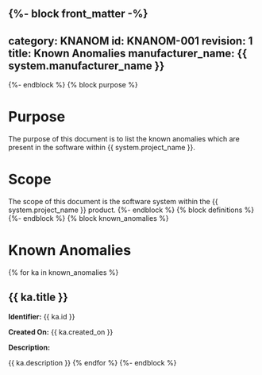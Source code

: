 {%- block front_matter -%}
---
category: KNANOM
id: KNANOM-001
revision: 1
title: Known Anomalies
manufacturer_name: {{ system.manufacturer_name }}
---
{%- endblock %}
{% block purpose %}
# Purpose

The purpose of this document is to list the known anomalies which are present in the software within {{ system.project_name }}.

# Scope

The scope of this document is the software system within the {{ system.project_name }} product.
{%- endblock %}
{% block definitions %}
{%- endblock %}
{% block known_anomalies %}
# Known Anomalies
{% for ka in known_anomalies %}
## {{ ka.title }}

**Identifier:** {{ ka.id }}

**Created On:** {{ ka.created_on }}

**Description:**

{{ ka.description }}
{% endfor %}
{%- endblock %}
